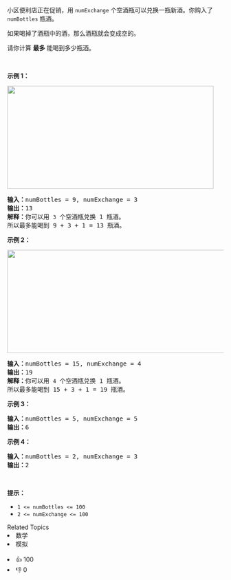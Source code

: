 <p>小区便利店正在促销，用 <code>numExchange</code> 个空酒瓶可以兑换一瓶新酒。你购入了 <code>numBottles</code> 瓶酒。</p>

<p>如果喝掉了酒瓶中的酒，那么酒瓶就会变成空的。</p>

<p>请你计算 <strong>最多</strong> 能喝到多少瓶酒。</p>

<p>&nbsp;</p>

<p><strong>示例 1：</strong></p>

<p><strong><img alt="" src="https://assets.leetcode-cn.com/aliyun-lc-upload/uploads/2020/07/19/sample_1_1875.png" style="height: 240px; width: 480px;"></strong></p>

<pre><strong>输入：</strong>numBottles = 9, numExchange = 3
<strong>输出：</strong>13
<strong>解释：</strong>你可以用 <code>3</code> 个空酒瓶兑换 1 瓶酒。
所以最多能喝到 9 + 3 + 1 = 13 瓶酒。
</pre>

<p><strong>示例 2：</strong></p>

<p><img alt="" src="https://assets.leetcode-cn.com/aliyun-lc-upload/uploads/2020/07/19/sample_2_1875.png" style="height: 240px; width: 790px;"></p>

<pre><strong>输入：</strong>numBottles = 15, numExchange = 4
<strong>输出：</strong>19
<strong>解释：</strong>你可以用 <code>4</code> 个空酒瓶兑换 1 瓶酒。
所以最多能喝到 15 + 3 + 1 = 19 瓶酒。
</pre>

<p><strong>示例 3：</strong></p>

<pre><strong>输入：</strong>numBottles = 5, numExchange = 5
<strong>输出：</strong>6
</pre>

<p><strong>示例 4：</strong></p>

<pre><strong>输入：</strong>numBottles = 2, numExchange = 3
<strong>输出：</strong>2
</pre>

<p>&nbsp;</p>

<p><strong>提示：</strong></p>

<ul>
	<li><code>1 &lt;=&nbsp;numBottles &lt;= 100</code></li>
	<li><code>2 &lt;=&nbsp;numExchange &lt;= 100</code></li>
</ul>
<div><div>Related Topics</div><div><li>数学</li><li>模拟</li></div></div><br><div><li>👍 100</li><li>👎 0</li></div>